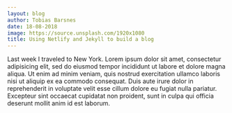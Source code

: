 ```yaml
---
layout: blog
author: Tobias Barsnes
date: 18-08-2018
image: https://source.unsplash.com/1920x1080
title: Using Netlify and Jekyll to build a blog
---
```

Last week I traveled to New York. Lorem ipsum dolor sit amet, consectetur adipisicing elit, sed do eiusmod tempor incididunt ut labore et dolore magna aliqua. Ut enim ad minim veniam, quis nostrud exercitation ullamco laboris nisi ut aliquip ex ea commodo consequat. Duis aute irure dolor in reprehenderit in voluptate velit esse cillum dolore eu fugiat nulla pariatur. Excepteur sint occaecat cupidatat non proident, sunt in culpa qui officia deserunt mollit anim id est laborum.

